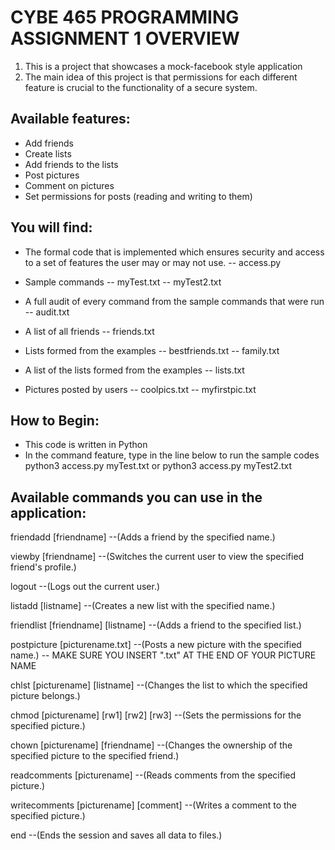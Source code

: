 # CYBE 465 PROGRAMMING ASSIGNMENT 1 OVERVIEW

1. This is a project that showcases a mock-facebook style application
2. The main idea of this project is that permissions for each different
    feature is crucial to the functionality of a secure system.

## Available features:
- Add friends
- Create lists
- Add friends to the lists
- Post pictures
- Comment on pictures
- Set permissions for posts (reading and writing to them)


## You will find:
- The formal code that is implemented which ensures security and access to a set of features the user may or may not use.
-- access.py

- Sample commands
-- myTest.txt
-- myTest2.txt

- A full audit of every command from the sample commands that were run
-- audit.txt

- A list of all friends
-- friends.txt

- Lists formed from the examples
-- bestfriends.txt
-- family.txt

- A list of the lists formed from the examples
-- lists.txt

- Pictures posted by users
-- coolpics.txt
-- myfirstpic.txt


## How to Begin:
- This code is written in Python
- In the command feature, type in the line below to run the sample codes
python3 access.py myTest.txt
or
python3 access.py myTest2.txt


## Available commands you can use in the application:
friendadd [friendname]
--(Adds a friend by the specified name.)

viewby [friendname]
--(Switches the current user to view the specified friend's profile.)

logout
--(Logs out the current user.)

listadd [listname]
--(Creates a new list with the specified name.)

friendlist [friendname] [listname]
--(Adds a friend to the specified list.)

postpicture [picturename.txt]
--(Posts a new picture with the specified name.)
-- MAKE SURE YOU INSERT ".txt" AT THE END OF YOUR PICTURE NAME

chlst [picturename] [listname]
--(Changes the list to which the specified picture belongs.)

chmod [picturename] [rw1] [rw2] [rw3]
--(Sets the permissions for the specified picture.)

chown [picturename] [friendname]
--(Changes the ownership of the specified picture to the specified friend.)

readcomments [picturename]
--(Reads comments from the specified picture.)

writecomments [picturename] [comment]
--(Writes a comment to the specified picture.)

end
--(Ends the session and saves all data to files.)
